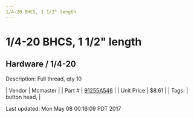 ```yaml
---
1/4-20 BHCS, 1 1/2" length
---
```

# 1/4-20 BHCS, 1 1/2" length
## Hardware / 1/4-20
Description: 	Full thread, qty 10 

| Vendor | Mcmaster | 
| Part # | [91255A546](https://www.mcmaster.com/#91255A546) | 
| Unit Price | $8.61 | 
| Tags: | button head,  | 

Last updated: Mon May 08 00:16:09 PDT 2017